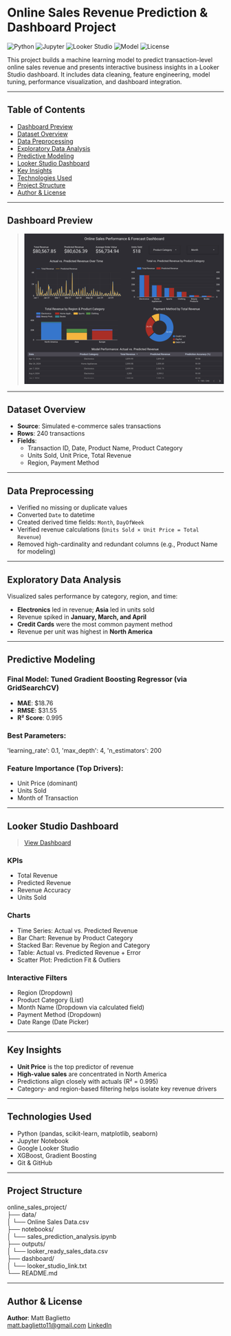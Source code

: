 # Online Sales Revenue Prediction & Dashboard Project

![Python](https://img.shields.io/badge/Python-3.10-blue?logo=python)
![Jupyter](https://img.shields.io/badge/Jupyter-Notebook-orange?logo=jupyter)
![Looker Studio](https://img.shields.io/badge/Looker-Studio-4285F4?logo=google)
![Model](https://img.shields.io/badge/Model-GradientBoosting-success)
![License](https://img.shields.io/badge/License-MIT-green)

This project builds a machine learning model to predict transaction-level online sales revenue and presents interactive business insights in a Looker Studio dashboard. It includes data cleaning, feature engineering, model tuning, performance visualization, and dashboard integration.

---

## Table of Contents

- [Dashboard Preview](#-dashboard-preview)
- [Dataset Overview](#-dataset-overview)
- [Data Preprocessing](#-data-preprocessing)
- [Exploratory Data Analysis](#-exploratory-data-analysis)
- [Predictive Modeling](#-predictive-modeling)
- [Looker Studio Dashboard](#-looker-studio-dashboard)
- [Key Insights](#-key-insights)
- [Technologies Used](#-technologies-used)
- [Project Structure](#-project-structure)
- [Author & License](#-author--license)

---

## Dashboard Preview

> ![Churn Dashboard](online_sales_project_dashboard.png)

---

## Dataset Overview

- **Source**: Simulated e-commerce sales transactions  
- **Rows**: 240 transactions  
- **Fields**:
  - Transaction ID, Date, Product Name, Product Category
  - Units Sold, Unit Price, Total Revenue
  - Region, Payment Method

---

## Data Preprocessing

- Verified no missing or duplicate values  
- Converted `Date` to datetime  
- Created derived time fields: `Month`, `DayOfWeek`  
- Verified revenue calculations (`Units Sold × Unit Price = Total Revenue`)  
- Removed high-cardinality and redundant columns (e.g., Product Name for modeling)

---

## Exploratory Data Analysis

Visualized sales performance by category, region, and time:

- **Electronics** led in revenue; **Asia** led in units sold  
- Revenue spiked in **January, March, and April**  
- **Credit Cards** were the most common payment method  
- Revenue per unit was highest in **North America**

---

## Predictive Modeling

### Final Model: Tuned Gradient Boosting Regressor (via GridSearchCV)

- **MAE**: $18.76  
- **RMSE**: $31.55  
- **R² Score**: 0.995

### Best Parameters:

  'learning_rate': 0.1,
  'max_depth': 4,
  'n_estimators': 200

### Feature Importance (Top Drivers):

- Unit Price (dominant)
- Units Sold
- Month of Transaction

---

## Looker Studio Dashboard

> [View Dashboard](https://lookerstudio.google.com/reporting/6fa0d845-fd6d-42a4-a6b9-00cac27e3da1)

### KPIs
- Total Revenue  
- Predicted Revenue  
- Revenue Accuracy  
- Units Sold

### Charts
- Time Series: Actual vs. Predicted Revenue  
- Bar Chart: Revenue by Product Category  
- Stacked Bar: Revenue by Region and Category  
- Table: Actual vs. Predicted Revenue + Error  
- Scatter Plot: Prediction Fit & Outliers

### Interactive Filters
- Region (Dropdown)  
- Product Category (List)  
- Month Name (Dropdown via calculated field)  
- Payment Method (Dropdown)  
- Date Range (Date Picker)

---

## Key Insights

- **Unit Price** is the top predictor of revenue  
- **High-value sales** are concentrated in North America  
- Predictions align closely with actuals (R² = 0.995)  
- Category- and region-based filtering helps isolate key revenue drivers

---

## Technologies Used

- Python (pandas, scikit-learn, matplotlib, seaborn)
- Jupyter Notebook
- Google Looker Studio
- XGBoost, Gradient Boosting
- Git & GitHub

---

## Project Structure

online_sales_project/<br>
├── data/<br>
│ └── Online Sales Data.csv<br>
├── notebooks/<br>
│ └── sales_prediction_analysis.ipynb<br>
├── outputs/<br>
│ └── looker_ready_sales_data.csv<br>
├── dashboard/<br>
│ └── looker_studio_link.txt<br>
└── README.md<br>


---

## Author & License

**Author**: Matt Baglietto  
matt.baglietto11@gmail.com
[LinkedIn](https://www.linkedin.com/in/matthewbaglietto)
